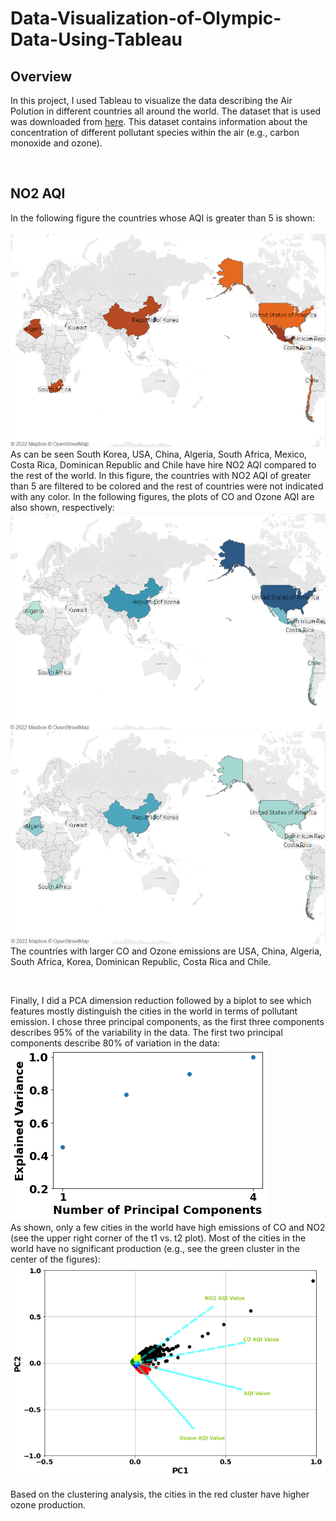 # Data-Visualization-of-Olympic-Data-Using-Tableau
<h2>Overview</h2>
<p> In this project, I used Tableau to visualize the data describing the Air Polution in different countries all around the world. The dataset that is used was downloaded from <a href='https://www.kaggle.com/datasets/hasibalmuzdadid/global-air-pollution-dataset'> here</a>. This dataset contains information about the concentration of different pollutant species within the air (e.g., carbon monoxide and ozone). </p><br>
<h2>NO2 AQI</h2>
<p> In the following figure the countries whose AQI is greater than 5 is shown:<br><br>
<img src='https://github.com/kaveh7293/Data-Visualization-of-Olympic-Data-Using-Tableau/blob/main/NO2_index_greater_than5.png'><br>
As can be seen South Korea, USA, China, Algeria, South Africa, Mexico, Costa Rica, Dominican Republic and Chile have hire NO2 AQI compared to the rest of the world. In this figure, the countries with NO2 AQI of greater than 5 are filtered to be colored and the rest of countries were not indicated with any color. In the following figures, the plots of CO and Ozone AQI are also shown, respectively:<br>
<img src='https://github.com/kaveh7293/Data-Visualization-of-Olympic-Data-Using-Tableau/blob/main/CO_index_greater_than5.png'><br>
<img src='https://github.com/kaveh7293/Data-Visualization-of-Olympic-Data-Using-Tableau/blob/main/Ozone.png'><br>
The countries with larger CO and Ozone emissions are USA, China, Algeria, South Africa, Korea, Dominican Republic, Costa Rica and Chile.

</p><br>
<p> Finally, I did a PCA dimension reduction followed by a biplot to see which features mostly distinguish the cities in the world in terms of pollutant emission.
  I chose three principal components, as the first three components describes 95% of the variability in the data. The first two principal components describe 80% of variation in the data:<br>
  <img src='https://github.com/kaveh7293/Data-Visualization-of-Olympic-Data-Using-Tableau/blob/main/pc_variability.png'><br>
  As shown, only a few cities in the world have high emissions of CO and NO2 (see the upper right corner of the t1 vs. t2 plot). Most of the cities in the world have no significant production (e.g., see the green cluster in the center of the figures):<br>
<img src='https://github.com/kaveh7293/Data-Visualization-of-Olympic-Data-Using-Tableau/blob/main/t1_t2.png'><br>

  Based on the clustering analysis, the cities in the red cluster have higher ozone production.

</p>

